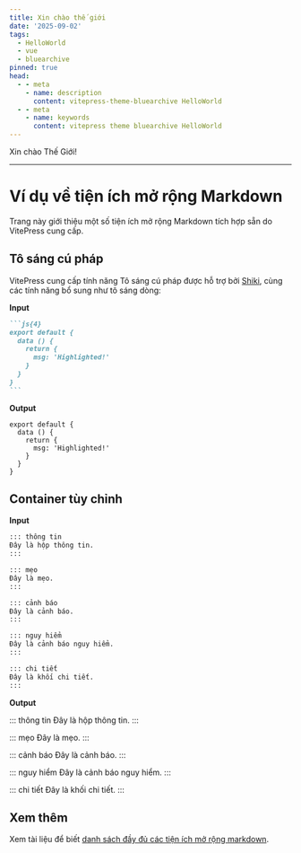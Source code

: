 ```yaml
---
title: Xin chào thế giới
date: '2025-09-02'
tags:
  - HelloWorld
  - vue
  - bluearchive
pinned: true 
head:
  - - meta
    - name: description
      content: vitepress-theme-bluearchive HelloWorld
  - - meta
    - name: keywords
      content: vitepress theme bluearchive HelloWorld
---
```


Xin chào Thế Giới!

---

# Ví dụ về tiện ích mở rộng Markdown

Trang này giới thiệu một số tiện ích mở rộng Markdown tích hợp sẵn do VitePress cung cấp.

## Tô sáng cú pháp

VitePress cung cấp tính năng Tô sáng cú pháp được hỗ trợ bởi [Shiki](https://github.com/shikijs/shiki), cùng các tính năng bổ sung như tô sáng dòng:

**Input**

````md
```js{4}
export default {
  data () {
    return {
      msg: 'Highlighted!'
    }
  }
}
```
````

**Output**

```js{4}
export default {
  data () {
    return {
      msg: 'Highlighted!'
    }
  }
}
```

## Container tùy chỉnh

**Input**

```md
::: thông tin
Đây là hộp thông tin.
:::

::: mẹo
Đây là mẹo.
:::

::: cảnh báo
Đây là cảnh báo.
:::

::: nguy hiểm
Đây là cảnh báo nguy hiểm.
:::

::: chi tiết
Đây là khối chi tiết.
:::
```

**Output**

::: thông tin
Đây là hộp thông tin.
:::

::: mẹo
Đây là mẹo.
:::

::: cảnh báo
Đây là cảnh báo.
:::

::: nguy hiểm
Đây là cảnh báo nguy hiểm.
:::

::: chi tiết
Đây là khối chi tiết.
:::

## Xem thêm

Xem tài liệu để biết [danh sách đầy đủ các tiện ích mở rộng markdown](https://vitepress.dev/guide/markdown).